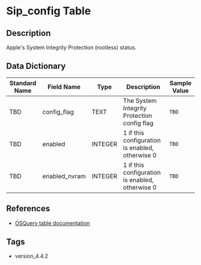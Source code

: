 # Sip_config Table

## Description
Apple's System Integrity Protection (rootless) status.

## Data Dictionary
|Standard Name|Field Name|Type|Description|Sample Value|
|---|---|---|---|---|
|TBD|config_flag|TEXT|The System Integrity Protection config flag|`TBD`|
|TBD|enabled|INTEGER|1 if this configuration is enabled, otherwise 0|`TBD`|
|TBD|enabled_nvram|INTEGER|1 if this configuration is enabled, otherwise 0|`TBD`|

## References
* [OSQuery table documentation](https://osquery.io/schema/current#sip_config)

## Tags
* version_4.4.2